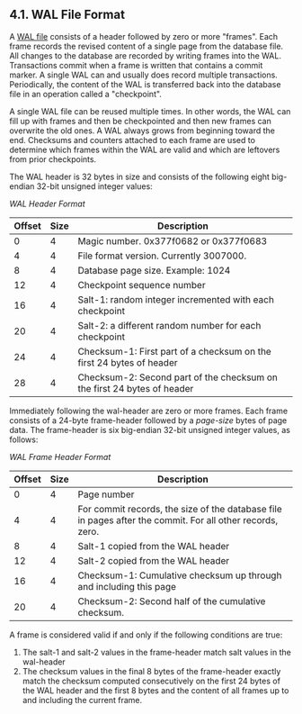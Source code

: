 ## 4\.1\. WAL File Format


A [WAL file](wal.html#walfile) consists of a header followed by zero or more "frames".
Each frame records the revised content of a single page from the
database file. All changes to the database are recorded by writing
frames into the WAL. Transactions commit when a frame is written that
contains a commit marker. A single WAL can and usually does record 
multiple transactions. Periodically, the content of the WAL is
transferred back into the database file in an operation called a
"checkpoint".


A single WAL file can be reused multiple times. In other words, the
WAL can fill up with frames and then be checkpointed and then new
frames can overwrite the old ones. A WAL always grows from beginning
toward the end. Checksums and counters attached to each frame are
used to determine which frames within the WAL are valid and which
are leftovers from prior checkpoints.


The WAL header is 32 bytes in size and consists of the following eight
big\-endian 32\-bit unsigned integer values:



*WAL Header Format*  



| Offset | Size | Description |
| --- | --- | --- |
| 0 | 4 | Magic number. 0x377f0682 or 0x377f0683 |
| 4 | 4 | File format version. Currently 3007000\. |
| 8 | 4 | Database page size. Example: 1024 |
| 12 | 4 | Checkpoint sequence number |
| 16 | 4 | Salt\-1: random integer incremented with each checkpoint |
| 20 | 4 | Salt\-2: a different random number for each checkpoint |
| 24 | 4 | Checksum\-1: First part of a checksum on the first 24 bytes of header |
| 28 | 4 | Checksum\-2: Second part of the checksum on the first 24 bytes of header |



Immediately following the wal\-header are zero or more frames. Each
frame consists of a 24\-byte frame\-header followed by a *page\-size* bytes
of page data. The frame\-header is six big\-endian 32\-bit unsigned 
integer values, as follows:




*WAL Frame Header Format*  



| Offset | Size | Description |
| --- | --- | --- |
| 0 | 4 | Page number |
| 4 | 4 | For commit records, the size of the database file in pages  after the commit. For all other records, zero. |
| 8 | 4 | Salt\-1 copied from the WAL header |
| 12 | 4 | Salt\-2 copied from the WAL header |
| 16 | 4 | Checksum\-1: Cumulative checksum up through and including this page |
| 20 | 4 | Checksum\-2: Second half of the cumulative checksum. |



A frame is considered valid if and only if the following conditions are
true:


1. The salt\-1 and salt\-2 values in the frame\-header match
 salt values in the wal\-header
2. The checksum values in the final 8 bytes of the frame\-header
 exactly match the checksum computed consecutively on the
 first 24 bytes of the WAL header and the first 8 bytes and
 the content of all frames
 up to and including the current frame.



